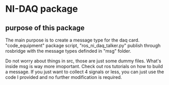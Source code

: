 # NI-DAQ package 

## purpose of this package

The main purpose is to create a message type for the daq card. "code_equipment" package script, "ros_ni_daq_talker.py" publish through rosbridge with the message types definded in "msg" folder.

Do not worry about things in src, those are just some dummy files. What's inside msg is way more imoportant. Check out ros tutorials on how to build a message. If you just want to collect 4 signals or less, you can just use the code I provided and no further modification is required.